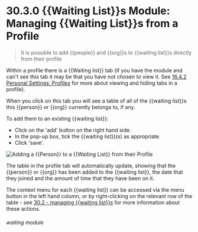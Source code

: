 # 30.3.0 {{Waiting List}}s Module: Managing {{Waiting List}}s from a Profile

> It is possible to add {{people}} and {{org}}s to {{waiting list}}s directly from their profile



Within a profile there is a {{Waiting list}} tab (if you have the module and can't see this tab it may be that you have not chosen to view it. See [16.4.2 Personal Settings: Profiles](/help/index/p/16.4.2) for more about viewing and hiding tabs in a profile). 

When you click on this tab you will see a table of all of the {{waiting list}}s this {{person}} or {{org}} currently belongs to, if any.

To add them to an existing {{waiting list}}:

- Click on the 'add' button on the right hand side. 
- In the pop-up box, tick the {{waiting list}}(s) as appropriate.
- Click 'save'.

![Adding a {{Person}} to a {{Waiting List}} from their Profile](30.3.0a.png)

The table in the profile tab will automatically update, showing that the {{person}} or {{org}} has been added to the {{waiting list}}, the date that they joined and the amount of time that they have been on it. 

The context menu for each {{waiting list}} can be accessed via the menu button in the left hand column, or by right-clicking on the relevant row of the table - see [30.2 - managing {{waiting list}}s](/help/index/p/30.2) for more information about these actions.


###### waiting module

